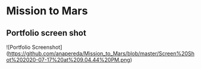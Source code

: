 # Mission to Mars

## Portfolio screen shot

![Portfolio Screenshot] (https://github.com/anapereda/Mission_to_Mars/blob/master/Screen%20Shot%202020-07-17%20at%209.04.44%20PM.png)

